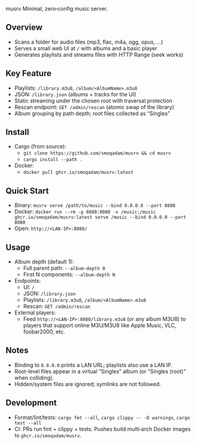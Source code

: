 musrv
Minimal, zero‑config music server.

## Overview
- Scans a folder for audio files (mp3, flac, m4a, ogg, opus, …)
- Serves a small web UI at `/` with albums and a basic player
- Generates playlists and streams files with HTTP Range (seek works)

## Key Feature
- Playlists: `/library.m3u8`, `/album/<AlbumName>.m3u8`
- JSON: `/library.json` (albums + tracks for the UI)
- Static streaming under the chosen root with traversal protection
- Rescan endpoint: `GET /admin/rescan` (atomic swap of the library)
- Album grouping by path depth; root files collected as “Singles”

## Install
- Cargo (from source):
  - `git clone https://github.com/smoqadam/musrv && cd musrv`
  - `cargo install --path .`
- Docker:
  - `docker pull ghcr.io/smoqadam/musrv:latest`

## Quick Start
- Binary: `musrv serve /path/to/music --bind 0.0.0.0 --port 8080`
- Docker: `docker run --rm -p 8080:8080 -v /music:/music ghcr.io/smoqadam/musrv:latest serve /music --bind 0.0.0.0 --port 8080`
- Open: `http://<LAN-IP>:8080/`

## Usage
- Album depth (default 1):
  - Full parent path: `--album-depth 0`
  - First N components: `--album-depth N`
- Endpoints:
  - UI: `/`
  - JSON: `/library.json`
  - Playlists: `/library.m3u8`, `/album/<AlbumName>.m3u8`
  - Rescan: `GET /admin/rescan`
 - External players:
   - Feed `http://<LAN-IP>:8080/library.m3u8` (or any album M3U8) to players that support online M3U/M3U8 like Apple Music, VLC, foobar2000, etc.

## Notes
- Binding to `0.0.0.0` prints a LAN URL; playlists also use a LAN IP.
- Root-level files appear in a virtual “Singles” album (or “Singles (root)” when colliding).
- Hidden/system files are ignored; symlinks are not followed.

## Development

- Format/lint/tests: `cargo fmt --all`, `cargo clippy -- -D warnings`, `cargo test --all`
- CI: PRs run fmt + clippy + tests. Pushes build multi‑arch Docker images to `ghcr.io/smoqadam/musrv`.
